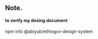 ## Note. 
#### to verify my desing document
npm info @abiyub/ethiogov-design-system


<link rel="stylesheet" href="node_modules/@abiyub/ethiogov-design-system/dist/css/styles.css">
<script src="node_modules/@abiyub/ethiogov-design-system/dist/js/bundle.js"></script>
